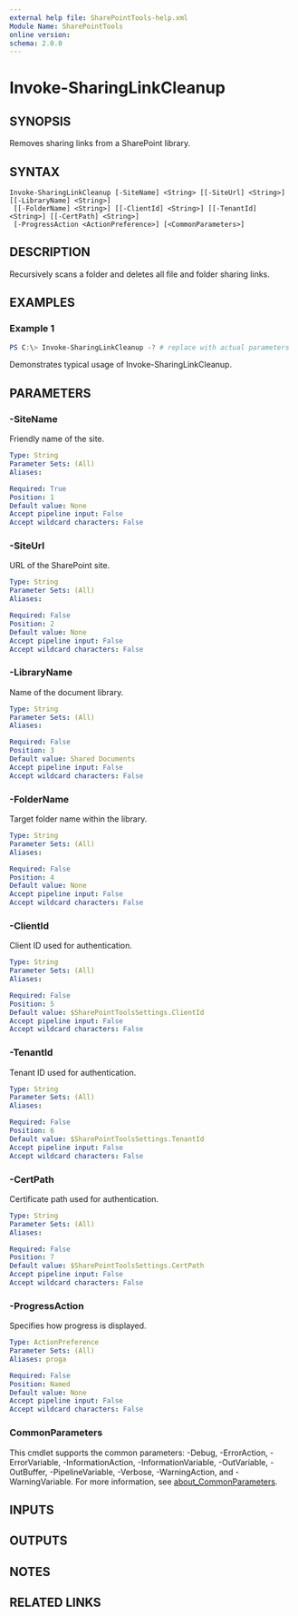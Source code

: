 ```yaml
---
external help file: SharePointTools-help.xml
Module Name: SharePointTools
online version:
schema: 2.0.0
---
```


# Invoke-SharingLinkCleanup

## SYNOPSIS
Removes sharing links from a SharePoint library.

## SYNTAX

```
Invoke-SharingLinkCleanup [-SiteName] <String> [[-SiteUrl] <String>] [[-LibraryName] <String>]
 [[-FolderName] <String>] [[-ClientId] <String>] [[-TenantId] <String>] [[-CertPath] <String>]
 [-ProgressAction <ActionPreference>] [<CommonParameters>]
```

## DESCRIPTION
Recursively scans a folder and deletes all file and folder sharing links.

## EXAMPLES

### Example 1
```powershell
PS C:\> Invoke-SharingLinkCleanup -? # replace with actual parameters
```

Demonstrates typical usage of Invoke-SharingLinkCleanup.

## PARAMETERS

### -SiteName
Friendly name of the site.

```yaml
Type: String
Parameter Sets: (All)
Aliases:

Required: True
Position: 1
Default value: None
Accept pipeline input: False
Accept wildcard characters: False
```

### -SiteUrl
URL of the SharePoint site.

```yaml
Type: String
Parameter Sets: (All)
Aliases:

Required: False
Position: 2
Default value: None
Accept pipeline input: False
Accept wildcard characters: False
```

### -LibraryName
Name of the document library.

```yaml
Type: String
Parameter Sets: (All)
Aliases:

Required: False
Position: 3
Default value: Shared Documents
Accept pipeline input: False
Accept wildcard characters: False
```

### -FolderName
Target folder name within the library.

```yaml
Type: String
Parameter Sets: (All)
Aliases:

Required: False
Position: 4
Default value: None
Accept pipeline input: False
Accept wildcard characters: False
```

### -ClientId
Client ID used for authentication.

```yaml
Type: String
Parameter Sets: (All)
Aliases:

Required: False
Position: 5
Default value: $SharePointToolsSettings.ClientId
Accept pipeline input: False
Accept wildcard characters: False
```

### -TenantId
Tenant ID used for authentication.

```yaml
Type: String
Parameter Sets: (All)
Aliases:

Required: False
Position: 6
Default value: $SharePointToolsSettings.TenantId
Accept pipeline input: False
Accept wildcard characters: False
```

### -CertPath
Certificate path used for authentication.

```yaml
Type: String
Parameter Sets: (All)
Aliases:

Required: False
Position: 7
Default value: $SharePointToolsSettings.CertPath
Accept pipeline input: False
Accept wildcard characters: False
```

### -ProgressAction
Specifies how progress is displayed.

```yaml
Type: ActionPreference
Parameter Sets: (All)
Aliases: proga

Required: False
Position: Named
Default value: None
Accept pipeline input: False
Accept wildcard characters: False
```

### CommonParameters
This cmdlet supports the common parameters: -Debug, -ErrorAction, -ErrorVariable, -InformationAction, -InformationVariable, -OutVariable, -OutBuffer, -PipelineVariable, -Verbose, -WarningAction, and -WarningVariable. For more information, see [about_CommonParameters](http://go.microsoft.com/fwlink/?LinkID=113216).

## INPUTS

## OUTPUTS

## NOTES

## RELATED LINKS

